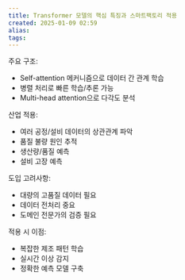 ```yaml
---
title: Transformer 모델의 핵심 특징과 스마트팩토리 적용
created: 2025-01-09 02:59
alias:
tags:
---
```

주요 구조:
- Self-attention 메커니즘으로 데이터 간 관계 학습
- 병렬 처리로 빠른 학습/추론 가능
- Multi-head attention으로 다각도 분석

산업 적용:
- 여러 공정/설비 데이터의 상관관계 파악
- 품질 불량 원인 추적
- 생산량/품질 예측
- 설비 고장 예측

도입 고려사항:
- 대량의 고품질 데이터 필요
- 데이터 전처리 중요
- 도메인 전문가의 검증 필요

적용 시 이점:
- 복잡한 제조 패턴 학습
- 실시간 이상 감지
- 정확한 예측 모델 구축


